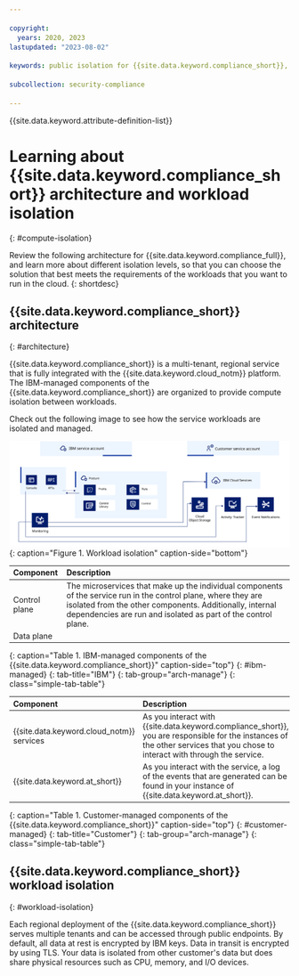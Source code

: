 ```yaml
---

copyright:
  years: 2020, 2023
lastupdated: "2023-08-02"

keywords: public isolation for {{site.data.keyword.compliance_short}}, compute isolation for {{site.data.keyword.compliance_short}}, {{site.data.keyword.compliance_short}} architecture, workload isolation in {{site.data.keyword.compliance_short}} 

subcollection: security-compliance

---
```


{{site.data.keyword.attribute-definition-list}}


# Learning about {{site.data.keyword.compliance_short}} architecture and workload isolation
{: #compute-isolation}

Review the following architecture for {{site.data.keyword.compliance_full}}, and learn more about different isolation levels, so that you can choose the solution that best meets the requirements of the workloads that you want to run in the cloud.
{: shortdesc}


## {{site.data.keyword.compliance_short}} architecture
{: #architecture}

{{site.data.keyword.compliance_short}} is a multi-tenant, regional service that is fully integrated with the {{site.data.keyword.cloud_notm}} platform. The IBM-managed components of the {{site.data.keyword.compliance_short}} are organized to provide compute isolation between workloads. 

Check out the following image to see how the service workloads are isolated and managed.

![This image shows the workload isolation for the {{site.data.keyword.compliance_short}} service.](../images/architecture.svg){: caption="Figure 1. Workload isolation" caption-side="bottom"}

| Component | Description |
|:----------|:------------|
| Control plane | The microservices that make up the individual components of the service run in the control plane, where they are isolated from the other components. Additionally, internal dependencies are run and isolated as part of the control plane. |
| Data plane |  |
{: caption="Table 1. IBM-managed components of the {{site.data.keyword.compliance_short}}" caption-side="top"}
{: #ibm-managed}
{: tab-title="IBM"}
{: tab-group="arch-manage"}
{: class="simple-tab-table"}

| Component | Description |
|:----------|:------------|
| {{site.data.keyword.cloud_notm}} services | As you interact with {{site.data.keyword.compliance_short}}, you are responsible for the instances of the other services that you chose to interact with through the service. |
| {{site.data.keyword.at_short}} | As you interact with the service, a log of the events that are generated can be found in your instance of {{site.data.keyword.at_short}}. |
{: caption="Table 1. Customer-managed components of the {{site.data.keyword.compliance_short}}" caption-side="top"}
{: #customer-managed}
{: tab-title="Customer"}
{: tab-group="arch-manage"}
{: class="simple-tab-table"}



## {{site.data.keyword.compliance_short}} workload isolation
{: #workload-isolation}

Each regional deployment of the {{site.data.keyword.compliance_short}} serves multiple tenants and can be accessed through public endpoints. By default, all data at rest is encrypted by IBM keys. Data in transit is encrypted by using TLS. Your data is isolated from other customer's data but does share physical resources such as CPU, memory, and I/O devices. 

